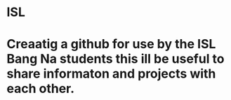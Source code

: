 # ISL
# Creaatig a github for use by the ISL Bang Na students this ill be useful to share informaton and projects with each other. 

